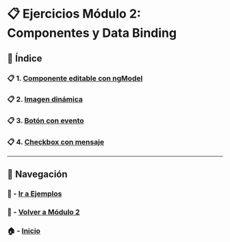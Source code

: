 # 📋 Ejercicios Módulo 2: Componentes y Data Binding

## 📌 Índice

### 📋 1. [Componente editable con ngModel](./Enunciados/Ejercicio_1.md)
### 📋 2. [Imagen dinámica](./Enunciados/Ejercicio_2.md)
### 📋 3. [Botón con evento](./Enunciados/Ejercicio_3.md)
### 📋 4. [Checkbox con mensaje](./Enunciados/Ejercicio_4.md)

---

## 🔁 Navegación

### 🧪 - [Ir a Ejemplos](../Ejemplos/README.md)

### 📘 - [Volver a Módulo 2](../Modulo_2.md)

### 🏠 - [Inicio](../../../README.md)
